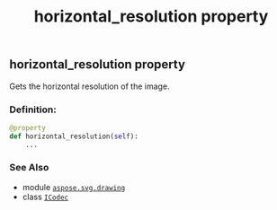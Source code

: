 ﻿---
title: horizontal_resolution property
second_title: Aspose.SVG for Python via .NET API References
description: 
type: docs
weight: 50
url: /python-net/aspose.svg.drawing/icodec/horizontal_resolution/
is_root: false
---

## horizontal_resolution property


Gets the horizontal resolution of the image.
### Definition:
```python
@property
def horizontal_resolution(self):
    ...
```

### See Also
* module [`aspose.svg.drawing`](../../)
* class [`ICodec`](/svg/python-net/aspose.svg.drawing/icodec)
